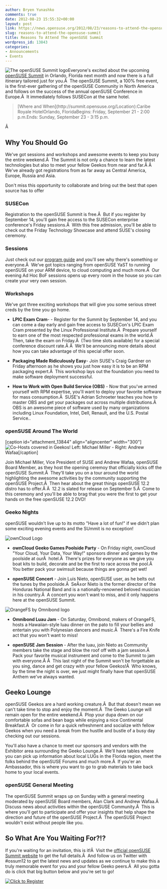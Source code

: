 ```yaml
---
author: Bryen Yunashko
comments: true
date: 2012-08-23 15:55:32+00:00
layout: post
link: https://news.opensuse.org/2012/08/23/reasons-to-attend-the-opensuse-summit/
slug: reasons-to-attend-the-opensuse-summit
title: Reasons To Attend The openSUSE Summit
wordpress_id: 13843
categories:
- Announcements
- Events
---
```


![The openSUSE Summit logo](/wp-content/uploads/2012/03/logo.jpg)Everyone's excited about the upcoming [openSUSE Summit](http://summit.opensuse.org) in Orlando, Florida next month and now there is a full itinerary tailored just for you.Â  The openSUSE Summit, a 100% free event, is the first-ever gathering of the openSUSE Community in North America and follows on the success of the annual openSUSE Conference in Europe.Â  It immediately follows SUSECon at the same hotel.


<blockquote>[Where and When](http://summit.opensuse.org/Location):Caribe Royale HotelOrlando, FloridaBegins: Friday, September 21 - 2:00 p.m.Ends: Sunday, September 23 - 3:15 p.m.</blockquote>


Â 


## Why You Should Go


We've got sessions and workshops and awesome events to keep you busy the entire weekend.Â  The Summit is not only a chance to learn the latest technologies but also to meet your fellow Geekos from near and far.Â Â  We've already got registrations from as far away as Central America, Europe, Russia and Asia.

Don't miss this opportunity to collaborate and bring out the best that open source has to offer


### SUSECon


Registration to the openSUSE Summit is free.Â  But if you register by September 14, you'll gain free access to the SUSECon enterprise conference's Friday sessions.Â  With this free admission, you'll be able to check out the Friday Technology Showcase and attend SUSE's closing ceremony.


### Sessions


Just check out our [program guide](http://summit.opensuse.org/Sessions) and you'll see why there's something or everyone.Â  We've got topics ranging from openSUSE YaST to running openSUSE on your ARM device, to cloud computing and much more.Â  Our evening Ad Hoc BoF sessions opens up every room in the house so you can create your very own session.


### Workshops


We've got three exciting workshops that will give you some serious street creds by the time you go home.



	
  * **LPIC Exam Cram**- - Register for the Summit by September 14, and you can come a day early and gain free access to SUSECon's LPIC Exam Cram presented by the Linux Professional Institute.Â  Prepare yourself to earn one of the most respected professional exams in the world.Â  Then, take the exam on Friday.Â  (Two time slots available) for a special conference discount rate.Â Â  We'll be announcing more details about how you can take advantage of this special offer soon.

	
  * **Packaging Made Ridiculously Easy**- Join SUSE's Craig Gardner on Friday afternoon as he shows you just how easy it is to be an RPM packaging expert.Â  This workshop lays out the foundation you need to make software deployment successful.

	
  * **How to Work with Open Build Service (OBS)** - Now that you've armed yourself with RPM expertise, you'll want to deploy your favorite software for mass consumption.Â  SUSE's Adrian Schroeter teaches you how to master OBS and get your packages out across multiple distributions.Â  OBS is an awesome piece of software used by many organizations including Linux Foundation, Intel, Dell, Renault, and the U.S. Postal Service..




### openSUSE Around The World


[caption id="attachment_13844" align="aligncenter" width="300"]![Co-Hosts covered in Geekos!](/wp-content/uploads/2012/08/Co-Hosts.png) Left: Michael Miller - Right: Andrew Wafaa[/caption]

Join Michael Miller, Vice President of SUSE and Andrew Wafaa, openSUSE Board Member, as they host the opening ceremoy that officially kicks off the openSUSE Summit.Â  They'll take you on a tour around the world highlighting the awesome activities by the community supporting the openSUSE Project.Â  Then hear about the great things openSUSE 12.2 distro has to offer.Â Â  12.2 is slated for release on September 5.Â  Come to this ceremony and you'll be able to brag that you were the first to get your hands on the free openSUSE 12.2 DVD!


### Geeko Nights


openSUSE wouldn't live up to its motto "Have a lot of fun!" if we didn't plan some exciting evening events and the SUmmit is no exception!

![ownCloud Logo](/wp-content/uploads/2012/08/ownCloud.png)



	
  * **ownCloud Geeko Games Poolside Party** - On Friday night, ownCloud "Your Cloud, Your Data, Your Way!" sponsors dinner and games by the poolside at ourÂ  hotel.Â  There's prizes for everyone as we give you boat kits to build, decorate and be the first to race across the pool.Â  You better pack your swimsuit because things are gonna get wet!

	
  * **openSUSE Concert** - Join Luis Nieto, openSUSE user, as he belts out the tunes by the poolside.Â  SeÃ±or Nieto is the former director of the Honduras National Band and is a nationally-renowned beloved musician in his country.Â  A concert you won't want to miss, and it only happens here at the openSUSE Summit.




![OrangeFS by Omnibond logo](/wp-content/uploads/2012/08/OrangeFS.png)



	
  * **Omnibond Luau Jam** - On Saturday, Omnibond, makers of OrangeFS, hosts a Hawaiian-style luau dinner on the pato to fill your bellies and entertain you with Polynesian dancers and music.Â  There's a Fire Knife act that you won't want to miss!

	
  * **openSUSE Jam Session** - After the luau, join Nieto as Community members take the stage and blow the roof off with a jam session.Â  Pack your favorite musical instrument and come to the Summit to jam with everyone.Â Â  This last night of the Summit won't be forgettable as you sing, dance and get crazy with your fellow Geekos!Â  Who knows, by the time the night is over, we just might finally have that openSUSE Anthem we've always wanted.




## Geeko Lounge


openSUSE Geekos are a hard working creature.Â  But that doesn't mean we can't take time to stop and enjoy the moment.Â  The Geeko Lounge will remain open for the entire weekend.Â  Plop your dupa down on our comfortable sofas and bean bags while enjoying a nice Continental Breakfast.Â  Or come in for a quick refreshment and socialize with fellow Geekos when you need a break from the hustlle and bustle of a busy day checking out our sessions.

You'll also have a chance to meet our sponsors and vendors with the Exhibitor area surrounding the Geeko Lounge.Â  We'll have tables where you can pick up information about local LUGs in the Florida region, meet the folks behind the openSUSE Forums and much more.Â  If you'er an Ambassador, this is where you want to go to grab materials to take back home to your local events.


### openSUSE General Meeting


The openSUSE Summit wraps up on Sunday with a general meeting moderated by openSUSE Board members, Alan Clark and Andrew Wafaa.Â  Discuss news about activities within the openSUSE Community.Â  This is where you'll get to participate and offer your insights that help shape the direction and future of the openSUSE Project.Â  The openSUSE Project wouldn't exist without people like you.


## So What Are You Waiting For?!?


If you're waiting for an invitation, this is it!Â  Visit the [official openSUSE Summit website](http://summit.opensuse.org) to get the full details.Â  And follow us on Twitter with #ossum12 to get the latest news and updates as we continue to make this a truly memorable event for you and your fellow Geeko peers.Â  All you gotta do is click that big button below and you're set to go!

[![Click to Register](/wp-content/uploads/2012/08/register_button.png)](http://summit.opensuse.org/Register)
